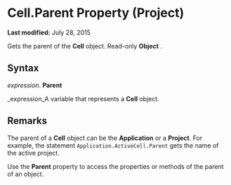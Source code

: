 
# Cell.Parent Property (Project)

 **Last modified:** July 28, 2015

Gets the parent of the  **Cell** object. Read-only **Object** .

## Syntax

 _expression_. **Parent**

 _expression_A variable that represents a  **Cell** object.


## Remarks

The parent of a  **Cell** object can be the **Application** or a **Project**. For example, the statement  `Application.ActiveCell.Parent` gets the name of the active project.

Use the  **Parent** property to access the properties or methods of the parent of an object.

